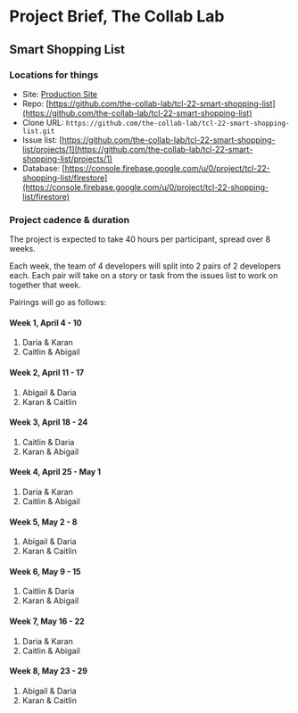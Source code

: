 # Project Brief, The Collab Lab

## Smart Shopping List

### Locations for things

- Site: [Production Site](https://tcl-22-shopping-list.web.app)
- Repo: [https://github.com/the-collab-lab/tcl-22-smart-shopping-list](https://github.com/the-collab-lab/tcl-22-smart-shopping-list)
- Clone URL: `https://github.com/the-collab-lab/tcl-22-smart-shopping-list.git`
- Issue list: [https://github.com/the-collab-lab/tcl-22-smart-shopping-list/projects/1](https://github.com/the-collab-lab/tcl-22-smart-shopping-list/projects/1)
- Database: [https://console.firebase.google.com/u/0/project/tcl-22-shopping-list/firestore](https://console.firebase.google.com/u/0/project/tcl-22-shopping-list/firestore)

### Project cadence & duration

The project is expected to take 40 hours per participant, spread over 8 weeks.

Each week, the team of 4 developers will split into 2 pairs of 2 developers each. Each pair will take on a story or task from the issues list to work on together that week.

Pairings will go as follows:

#### Week 1, April 4 - 10

1. Daria & Karan
2. Caitlin & Abigail

#### Week 2, April 11 - 17

1. Abigail & Daria
2. Karan & Caitlin

#### Week 3, April 18 - 24

1. Caitlin & Daria
2. Karan & Abigail

#### Week 4, April 25 - May 1

1. Daria & Karan
2. Caitlin & Abigail

#### Week 5, May 2 - 8

1. Abigail & Daria
2. Karan & Caitlin

#### Week 6, May 9 - 15

1. Caitlin & Daria
2. Karan & Abigail

#### Week 7, May 16 - 22

1. Daria & Karan
2. Caitlin & Abigail

#### Week 8, May 23 - 29

1. Abigail & Daria
2. Karan & Caitlin
